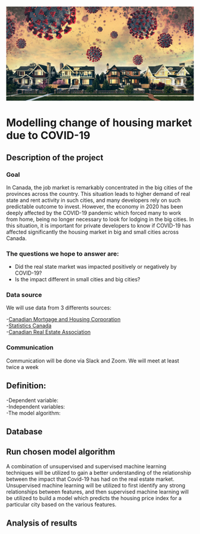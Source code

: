 ![housing market](https://github.com/lskerrett/Covid-and-Real-Estate-Canada/blob/master/Resources/housing%20market.jpg)


# Modelling change of housing market due to COVID-19

## Description of the project

### Goal
In Canada, the job market is remarkably concentrated in the big cities of the provinces across the country. This situation leads to higher demand of real state and rent activity in such cities, and many developers rely on such predictable outcome to invest. However, the economy in 2020 has been deeply affected by the COVID-19 pandemic which forced many to work from home, being no longer necessary to look for lodging in the big cities. In this situation, it is important for private developers to know if COVID-19 has affected significantly the housing market in big and small cities across Canada.

### The questions we hope to answer are: <br>

- Did the real state market was impacted positively or negatively by COVID-19?
- Is the impact different in small cities and big cities?
 
### Data source

We will use data from 3 differents sources: <br>

-[Canadian Mortgage and Housing Corporation](https://www.cmhc-schl.gc.ca/en/data-and-research) <br>
-[Statistics Canada](https://www150.statcan.gc.ca/n1/en/type/data?subject_levels=46) <br>
-[Canadian Real Estate Association](https://creastats.crea.ca/en-CA/) <br>

### Communication

Communication will be done via Slack and Zoom. We will meet at least twice a week

## Definition: 
-Dependent variable: <br>
-Independent variables:<br>
-The  model algorithm:<br>

## Database 

## Run chosen model algorithm

A combination of unsupervised and supervised machine learning techniques will be utilized to gain a better understanding of the relationship between the impact that Covid-19 has had on the real estate market. Unsupervised machine learning will be utilized to first identify any strong relationships between features, and then supervised machine learning will be utilized to build a model which predicts the housing price index for a particular city based on the various features. 

## Analysis of results

